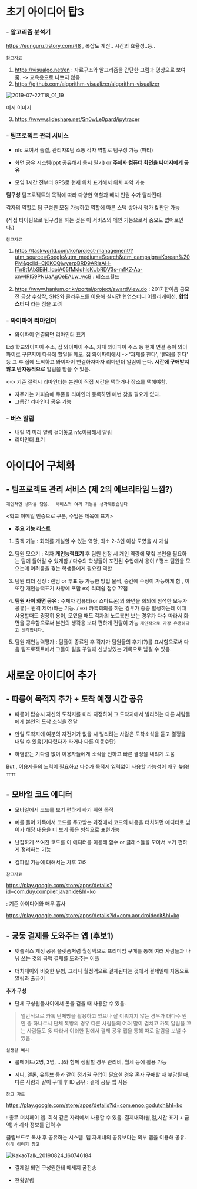 # 초기 아이디어 탑3
### - 알고리즘 분석기

 https://eunguru.tistory.com/48 , 복잡도 계산.. 시간의 효율성..등..


`참고자료`


1) https://visualgo.net/en  : 자료구조와 알고리즘을 간단한 그림과 영상으로 보여줌. -> 교육용으로 나쁘지 않음.
2) https://github.com/algorithm-visualizer/algorithm-visualizer

![2019-07-22T18_01_19](https://user-images.githubusercontent.com/31847834/61766437-cf7df800-ae1b-11e9-9901-b405475e20c0.png)


예시 이미지


3) https://www.slideshare.net/Sn0wLe0pard/ipytracer

### - 팀프로젝트 관리 서비스
 - nfc 모여서 출결, 관리자&팀 소통
각자 역할로 팀구성 가능 (파티)
 - 화면 공유 시스템(ppt 공유해서 동시 필기) or **주체자 컴퓨터 화면을 나머지에게 공유**

 - 모임 1시간 전부터 GPS로 현재 위치 표기해서 위치 파악 가능

**팀구성** 팀프로젝트의 목적에 따라 다양한 역할과 배치 인원 수가 달라진다. 

각자의 역할로 팀 구성원 모집 가능하고 역할에 따른 스택 쌓아서 평가 & 판단 가능

(직접 타이핑으로 팀구성을 하는 것은 이 서비스의 메인 기능으로서 중요도 없어보인다.)

`참고자료`

1) https://taskworld.com/ko/project-management/?utm_source=Google&utm_medium=Search&utm_campaign=Korean%20PM&gclid=Cj0KCQjwyerpBRD9ARIsAH-ITn8t1AbSEiH_IqojA05fMkIqhlsKUbRDV3s-mfKZ-Aa-xnwIRI59PNUaAgOeEALw_wcB : 테스크월드

2) https://www.hanium.or.kr/portal/project/awardView.do 
: 2017 한이음 공모전 금상 수상작, SNS와 클라우드를 이용해 실시간 협업스터디 어플리케이션, **협업스터디** 라는 점을 고려

### - 와이파이 리마인더

- 와이파이 연결되면 리마인더 표기

Ex) 학교와이파이 주소, 집 와이파이 주소, 카페 와이파이 주소 등 현재 연결 중이 와이파이로 구분지어 다음에 할일을 메모.
집 와이파이에서 -> '과제를 한다', '빨래를 한다' 등 그 후 집에 도착하고 와이파이 연결하자마자 리마인더 알림이 뜬다. **시간에 구애받지않고 반자동적으로** 알림을 받을 수 있음.

<-> 기존 갤럭시 리마인더는 본인이 직접 시간을 택하거나 장소를 택해야함.

- 자주가는 커피숍에 쿠폰을 리마인더 등록하면 매번 찾을 필요가 없다.
- 그룹간 리마인더 공유 기능


### - 버스 알림

- 내릴 역 미리 알림 걸어놓고 nfc이용해서 알림
- 리마인더 표기


# 아이디어 구체화
## - 팀프로젝트 관리 서비스 (제 2의 에브리타임 느낌?)
`개인적인 생각을 담음.  서비스의 여러 기능을 생각해봤습닌다`

<학교 이메일 인증으로 구분, 수업은 제목에 표기>

- **주요 기능 리스트**

1. 출첵 기능 : 회의를 개설할 수 있는 역할, 최소 2-3인 이상 모였을 시 개설

2. 팀원 모으기 : 각자 **개인능력표기** 후 팀원 선정 시 개인 역량에 맞춰 본인을 필요하는 팀에 들어갈 수 있게함 
/ 다수의 학생들이 포진된 수업에서 용이 / 평소 팀원을 모으는데 어려움을 겪는 학생들에게 필요한 역할

3. 팀원 리더 선정 : 랜덤 or 투표 등 가능한 방법 물색, 중간에 수정이 가능하게 함 , 이 또한 개인능력표기 사항에 포함 ex) 리더쉽 점수 ??점

4. **팀원 사이 화면 공유** : 주체자 컴퓨터(or 스마트폰)의 화면을 회의에 참석한 모두가 공유(+ 원격 제어)하는 기능. / ex) 카톡회의를 하는 경우가 종종 발생하는데 이때 사용할때도 굉장히 용이, 모였을 때도 각자의 노트북만 보는 경우가 다수 따라서 화면을 공유함으로써 본인의 생각응 보다 편하게 전달이 가능 
`개인적으로 가장 유용하다고 생각합니다.`

5. 팀원 개인능력평가 : 팀플이 종료된 후 각자가 팀원들의 후기(?)를 표시함으로써 다음 팀프로젝트에서 그들이 팀을 꾸릴때 신빙성있는 기록으로 남길 수 있음. 

# 새로운 아이디어 추가

## - 따릉이 목적지 추가 + 도착 예정 시간 공유

- 따릉이 탑승시 자신의 도착지를 미리 지정하여 그 도착지에서 빌리려는 다른 사람들에게
본인의 도착 소식을 전달

- 만일 도착지에 여분의 자전거가 없을 시 빌리려는 사람은 도착소식을 듣고 결정을 내릴 수 있음(기다렸다가 타거나 다른 이동수단)

- 하염없는 기다림 없이 이용자들에게 소식을 전하고 빠른 결정을 내리게 도움

But , 이용자들의 노력이 필요하고 다수가 목적지 입력없이 사용할 가능성이 매우 높음!ㅠㅠ


## - 모바일 코드 에디터

- 모바일에서 코드를 보기 편하게 하기 위한 목적 

- 예를 들어 카톡에서 코드를 주고받는 과정에서 코드의 내용을 터치하면 에디터로 넘어가
해당 내용을 더 보기 좋은 형식으로 표현가능

- 난잡하게 쓰여진 코드를 이 에디터를 이용해 함수 or 클래스들을 모아서 보기 편하게 정리하는 기능

- 컴파일 기능에 대해서는 차후 고려

`참고자료`

https://play.google.com/store/apps/details?id=com.duy.compiler.javanide&hl=ko

: 기존 아이디어와 매우 흡사 

https://play.google.com/store/apps/details?id=com.aor.droidedit&hl=ko

## - **공동 결제를 도와주는 앱** (후보1)

- 넷플릭스 계정 공유 플랫폼처럼 월정액으로 프리미엄 구매를 통해 여러 사람들과 나눠 쓰는 것의 금액 결제를 도와주는 어플

- 더치페이와 비슷한 유형, 그러나 월정액으로 결제된다는 것에서 결제일에 자동으로 알림과 출금이 

**추가 구성**

- 단체 구성원들사이에서 돈을 걷을 때 사용할 수 있음. 

> 일반적으로 카톡 단체방을 활용하고 있으나 잘 이뤄지지 않는 경우가 대다수
> 원인 중 하나로서 단체 톡방의 경우 다른 사람들의 여러 말이 겹치고 카톡 알림을 끄는 사람들도 多
> 따라서 이러한 점에서 결제 공유 앱을 통해 따로 알림을 보낼 수 있음.

`실생활 예시`

- 룸메이트(2명, 3명, ...)와 함께 생활할 경우 관리비, 월세 등에 활용 가능

- 지니, 멜론, 유튜브 등과 같이 정기권 구입이 필요한 경우 혼자 구매할 때 부담될 때,
다른 사람과 같이 구매 후 ID 공유 : 결제 공유 앱 사용

`참고 자료`

https://play.google.com/store/apps/details?id=com.enoo.godutch&hl=ko

: 총무 더치페이 앱. 회식 같은 자리에서 사용할 수 있음. 결제내역(월,일,시간 표기 + 금액)과 계좌 정보를 입력 후

클립보드로 복사 후 공유하는 시스템. 앱 자체내의 공유보다는 외부 앱을 이용해 공유. `아래 이미지 참고`


![KakaoTalk_20190824_160746184](https://user-images.githubusercontent.com/31847834/63633864-00a34f80-c68a-11e9-8706-c766dfa25f9d.jpg)

- 결제일 되면 구성원한테 메세지 폼전송

- 현황알림
